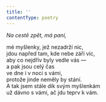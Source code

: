 ```yaml
---
title: ''
contentType: poetry
---
```


<section>

_Na cestě zpět, má paní,_

mé myšlenky, jež nezadrží nic,  
jdou napřed tam, kde nebe září víc,  
aby co nejdřív byly vedle vás —  
a pak jsou celý čas  
ve dne i v noci s vámi,  
protože jinde neměly by stání.  
A tak jsem stále dík svým myšlenkám  
už dávno s vámi, ač jdu teprv k vám.

</section>

